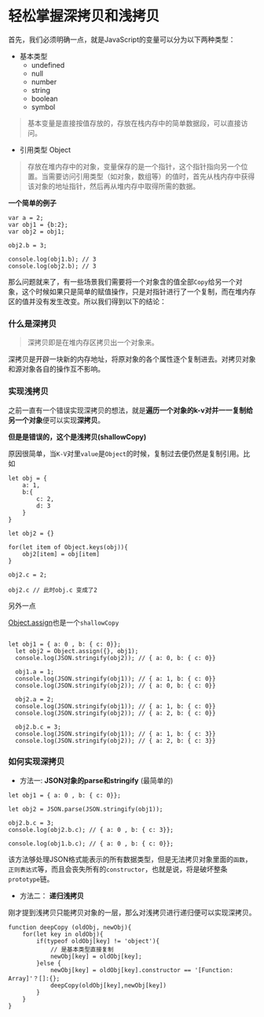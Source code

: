 # 轻松掌握深拷贝和浅拷贝

首先，我们必须明确一点，就是JavaScript的变量可以分为以下两种类型：

* 基本类型
  * undefined
  * null
  * number
  * string
  * boolean
  * symbol

> 基本变量是直接按值存放的，存放在栈内存中的简单数据段，可以直接访问。

* 引用类型 Object

> 存放在堆内存中的对象，变量保存的是一个指针，这个指针指向另一个位置。当需要访问引用类型（如对象，数组等）的值时，首先从栈内存中获得该对象的地址指针，然后再从堆内存中取得所需的数据。

  
**一个简单的例子**

```
var a = 2;
var obj1 = {b:2};
var obj2 = obj1;

obj2.b = 3; 

console.log(obj1.b); // 3
console.log(obj2.b); // 3
```

那么问题就来了，有一些场景我们需要将一个对象含的值全部`Copy`给另一个对象，这个时候如果只是简单的赋值操作，只是对指针进行了一个复制，而在堆内存区的值并没有发生改变。所以我们得到以下的结论：

### 什么是深拷贝

> 深拷贝即是在堆内存区拷贝出一个对象来。

深拷贝是开辟一块新的内存地址，将原对象的各个属性逐个复制进去。对拷贝对象和源对象各自的操作互不影响。

### 实现浅拷贝

之前一直有一个错误实现深拷贝的想法，就是**遍历一个对象的k-v对并一一复制给另一个对象**便可以实现**深拷贝**。

**但是是错误的，这个是浅拷贝\(shallowCopy\)**

原因很简单，当`K-V`对里`value`是`Object`的时候，复制过去便仍然是复制引用。比如

```
let obj = {
    a: 1,
    b:{
        c: 2,
        d: 3
    }
}

let obj2 = {}

for(let item of Object.keys(obj)){
    obj2[item] = obj[item]
}

obj2.c = 2; 

obj2.c // 此时obj.c 变成了2
```

另外一点

[Object.assign](https://link.juejin.im/?target=https%3A%2F%2Fdeveloper.mozilla.org%2Fzh-CN%2Fdocs%2FWeb%2FJavaScript%2FReference%2FGlobal_Objects%2FObject%2Fassign)也是一个`shallowCopy`

```

let obj1 = { a: 0 , b: { c: 0}};
  let obj2 = Object.assign({}, obj1);
  console.log(JSON.stringify(obj2)); // { a: 0, b: { c: 0}}
  
  obj1.a = 1;
  console.log(JSON.stringify(obj1)); // { a: 1, b: { c: 0}}
  console.log(JSON.stringify(obj2)); // { a: 0, b: { c: 0}}
  
  obj2.a = 2;
  console.log(JSON.stringify(obj1)); // { a: 1, b: { c: 0}}
  console.log(JSON.stringify(obj2)); // { a: 2, b: { c: 0}}
  
  obj2.b.c = 3;
  console.log(JSON.stringify(obj1)); // { a: 1, b: { c: 3}}
  console.log(JSON.stringify(obj2)); // { a: 2, b: { c: 3}}

```

### 如何实现深拷贝

* 方法一:
  **JSON对象的parse和stringify**
  \(最简单的\)

```
let obj1 = { a: 0 , b: { c: 0}};

let obj2 = JSON.parse(JSON.stringify(obj1));

obj2.b.c = 3;
console.log(obj2.b.c); // { a: 0 , b: { c: 3}};

console.log(obj1.b.c); // { a: 0 , b: { c: 0}};

```

该方法够处理JSON格式能表示的所有数据类型，但是无法拷贝对象里面的`函数`，`正则表达式`等，而且会丧失所有的`constructor`，也就是说，将是破坏整条`prototype`链。

* 方法二：
  **递归浅拷贝**

刚才提到浅拷贝只能拷贝对象的一层，那么对浅拷贝进行递归便可以实现深拷贝。

```
function deepCopy (oldObj, newObj){
    for(let key in oldObj){
        if(typeof oldObj[key] != 'object'){
            // 是基本类型直接复制
            newObj[key] = oldObj[key];
        }else {
            newObj[key] = oldObj[key].constructor == '[Function: Array]'？[]:{};
            deepCopy(oldObj[key],newObj[key])
        }
    }
}

```













